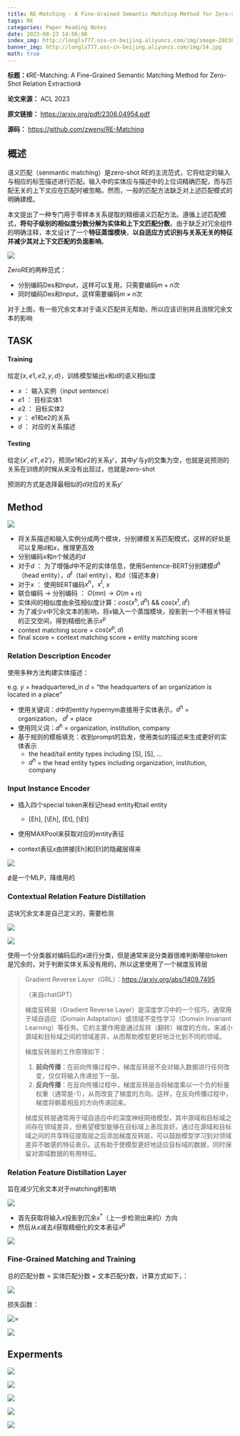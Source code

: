 ```yaml
---
title: RE-Matching - A Fine-Grained Semantic Matching Method for Zero-Shot Relation Extraction
tags: RE
categories: Paper Reading Notes
date: 2023-08-23 14:56:00
index_img: http://longls777.oss-cn-beijing.aliyuncs.com/img/image-20230823164348732.png
banner_img: http://longls777.oss-cn-beijing.aliyuncs.com/img/14.jpg
math: true
---
```


**标题：**《RE-Matching: A Fine-Grained Semantic Matching Method for Zero-Shot Relation Extraction》

**论文来源：** ACL 2023

**原文链接：** https://arxiv.org/pdf/2306.04954.pdf

**源码：** https://github.com/zweny/RE-Matching



## 概述

语义匹配（senmantic matching）是zero-shot RE的主流范式，它将给定的输入与相应的标签描述进行匹配。输入中的实体应与描述中的上位词精确匹配，而与匹配无关的上下文应在匹配时被忽略。然而，一般的匹配方法缺乏对上述匹配模式的明确建模。

本文提出了一种专门用于零样本关系提取的精细语义匹配方法。遵循上述匹配模式，**将句子级别的相似度分数分解为实体和上下文匹配分数**。由于缺乏对冗余组件的明确注释，本文设计了一个**特征蒸馏模块**，**以自适应方式识别与关系无关的特征并减少其对上下文匹配的负面影响**。



![](http://longls777.oss-cn-beijing.aliyuncs.com/img/image-20230823162629351.png)

ZeroRE的两种范式：

- 分别编码Des和Input，这样可以复用，只需要编码$m+n$次
- 同时编码Des和Input，这样需要编码$m \times n$次



对于上图，有一些冗余文本对于语义匹配并无帮助，所以应该识别并且消除冗余文本的影响



## TASK

#### Training

给定$\{ x,e1,e2,y,d \}$，训练模型输出$x$和$d$的语义相似度

- $x$ ： 输入实例（input sentence）
- $e1$ ： 目标实体1
- $e2$ ： 目标实体2
- $y$ ： e1和e2的关系
- $d$ ： 对应的关系描述

#### Testing

给定$\{ x', e1',e2' \}$，预测$e1$和$e2$的关系$y'$，其中$y'$与$y$的交集为空，也就是说预测的关系在训练的时候从来没有出现过，也就是zero-shot

预测的方式是选择最相似的$d$对应的关系$y'$



## Method

![](http://longls777.oss-cn-beijing.aliyuncs.com/img/image-20230823164348732.png)

- 将关系描述和输入实例分成两个模块，分别建模关系匹配模式，这样的好处是可以复用$d$和$x$，推理更高效
- 分别编码$x$和n个候选的$d$
- 对于$d$ ： 为了增强$d$中不足的实体信息，使用Sentence-BERT分别建模$d^h$（head entity），$d^t$（tail entity），和$d$（描述本身）
- 对于$x$ ： 使用BERT编码$x^h$，$x^t$,  $x$
- 联合编码 -> 分别编码 ： $O(mn) \to O(m + n)$
- 实体间的相似度由余弦相似度计算：$cos(x^h,d^h)$  &&  $cos(x^t,d^t)$
- 为了减少$x$中冗余文本的影响，将$x$输入一个蒸馏模块，投影到一个不相关特征的正交空间，得到精细化表示$x^p$
- context matching score = $cos(x^p,d)$
- final score = context matching score + entity matching score



### Relation Description Encoder

使用多种方法构建实体描述：

e.g. $y$ = headquartered_in  $d$ = “the headquarters of an organization is located in a place”   

- 使用关键词：$d$中的entity hypernym直接用于实体表示，$d^h$ = organization， $d^t$ = place
- 使用同义词：$d^h$ = organization, institution, company
- 基于规则的模板填充：收到prompt的启发，使用类似的描述来生成更好的实体表示
  - the head/tail entity types including [S], [S], ...
  - $d^h$ = the head entity types including organization, institution, company



###  Input Instance Encoder

- 插入四个special token来标记head entity和tail entity 
  - [Eh], [\Eh], [Et], [\Et]

- 使用MAXPool来获取对应的entity表征
- context表征$x$由拼接[Eh]和[Et]的隐藏层得来

![](http://longls777.oss-cn-beijing.aliyuncs.com/img/image-20230823184030911.png)

$\phi$是一个MLP，降维用的



###  Contextual Relation Feature Distillation

这块冗余文本是自己定义的，需要检测

![](http://longls777.oss-cn-beijing.aliyuncs.com/img/image-20230823184945909.png)

![](http://longls777.oss-cn-beijing.aliyuncs.com/img/image-20230823184955065.png)

使用一个分类器对编码后的$x$进行分类，但是通常来说分类器很难判断哪些token是冗余的，对于判断实体关系没有用的，所以这里使用了一个梯度反转层

> Gradient Reverse Layer（GRL）：https://arxiv.org/abs/1409.7495
>
> （来自chatGPT）
>
> 梯度反转层（Gradient Reverse Layer）是深度学习中的一个技巧，通常用于域自适应（Domain Adaptation）或领域不变性学习（Domain Invariant Learning）等任务。它的主要作用是通过反转（翻转）梯度的方向，来减小源域和目标域之间的领域差异，从而帮助模型更好地泛化到不同的领域。
>
> 梯度反转层的工作原理如下：
>
> 1. **前向传播**：在前向传播过程中，梯度反转层不会对输入数据进行任何改变，仅仅将输入传递给下一层。
> 2. **反向传播**：在反向传播过程中，梯度反转层会将梯度乘以一个负的标量权重（通常是-1），从而改变了梯度的方向。这样，在反向传播过程中，梯度将朝着相反的方向传递回来。
>
> 梯度反转层通常用于域自适应中的深度神经网络模型，其中源域和目标域之间存在领域差异，但希望模型能够在目标域上表现良好。通过在源域和目标域之间的共享特征提取层之后添加梯度反转层，可以鼓励模型学习到对领域差异不敏感的特征表示。这有助于使模型更好地适应目标域的数据，同时保留对源域数据的有用特征。



### Relation Feature Distillation Layer

旨在减少冗余文本对于matching的影响

![](http://longls777.oss-cn-beijing.aliyuncs.com/img/image-20230823185730580.png)

- 首先获取将输入$x$投影到冗余$x^*$（上一步检测出来的）方向
- 然后从$x$减去$\hat{x}$获取精细化的文本表征$x^p$

![](http://longls777.oss-cn-beijing.aliyuncs.com/img/image-20230823190024565.png)



### Fine-Grained Matching and Training

总的匹配分数 = 实体匹配分数 + 文本匹配分数，计算方式如下，：

![](http://longls777.oss-cn-beijing.aliyuncs.com/img/image-20230823190141897.png)

损失函数：

![=](http://longls777.oss-cn-beijing.aliyuncs.com/img/image-20230823190309508.png)

![](http://longls777.oss-cn-beijing.aliyuncs.com/img/image-20230823190419879.png)

## Experments

![](http://longls777.oss-cn-beijing.aliyuncs.com/img/image-20230824122941594.png)

![](http://longls777.oss-cn-beijing.aliyuncs.com/img/image-20230824123659523.png)

![](http://longls777.oss-cn-beijing.aliyuncs.com/img/image-20230824123711639.png)

![](http://longls777.oss-cn-beijing.aliyuncs.com/img/image-20230824123735657.png)

![](http://longls777.oss-cn-beijing.aliyuncs.com/img/image-20230824123948937.png)
